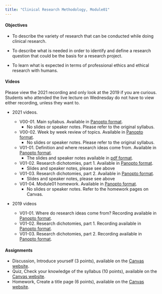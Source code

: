 ```yaml
---
title: "Clinical Research Methodology, Module01"
---
```


#### Objectives

+ To describe the variety of research that can be conducted while doing clinical research.

+ To describe what is needed in order to identify and define a research question that could be the basis for a research project.

+ To learn what is expected in terms of professional ethics and ethical research with humans.

#### Videos

Please view the 2021 recording and only look at the 2019 if you are curious. Students who attended the live lecture on Wednesday do not have to view either recording, unless they want to.

+ 2021 videos.
  + V00-01. Main syllabus. Available in [Panopto format](https://umkc.hosted.panopto.com/Panopto/Pages/Viewer.aspx?id=61e0e88e-8c4b-4976-982b-acb70178fdd9).
    + No slides or speaker notes. Please refer to the original syllabus.
  + V00-02. Week by week review of topics. Available in [Panopto format](https://umkc.hosted.panopto.com/Panopto/Pages/Viewer.aspx?id=be19d6f4-dfaa-414f-b737-acb7017e9122).
    + No slides or speaker notes. Please refer to the original syllabus.
  + V01-01. Definition and where research ideas come from. Available in [Panopto format](https://umkc.hosted.panopto.com/Panopto/Pages/Viewer.aspx?id=50c0a648-30b5-4f2a-902c-acb70163ee7e).
    + The slides and speaker notes available in [pdf format](https://github.com/pmean/classes/blob/master/clinical-research-methodology/results/video01-slides-and-speaker-notes.pdf).
  + V01-02. Research dichotomies, part 1. Available in [Panopto format](https://umkc.hosted.panopto.com/Panopto/Pages/Viewer.aspx?id=242d953b-cf02-44a4-9c7f-acb701672e4a).
    + Slides and speaker notes, please see above
  + V01-03. Research dichotomies, part 2. Available in [Panopto format](https://umkc.hosted.panopto.com/Panopto/Pages/Viewer.aspx?id=4caeb562-3b18-4101-9915-acb70170c743).
    + Slides and speaker notes, please see above
  + V01-04. Module01 homework. Available in [Panopto format](https://umkc.hosted.panopto.com/Panopto/Pages/Viewer.aspx?id=5ae86e1d-b15b-4ecc-8878-acb7017587d7).
    + No slides or speaker notes. Refer to the homework pages on Canvas.  

+ 2019 videos
  + V01-01. Where do research ideas come from? Recording available in [Panopto format](https://umkc.hosted.panopto.com/Panopto/Pages/Viewer.aspx?id=035c8a81-58fa-438c-b552-a9dc01664f27).
  + V01-02. Research dichotomies, part 1. Recording available in [Panopto format](https://umkc.hosted.panopto.com/Panopto/Pages/Viewer.aspx?id=c678bd15-cf3c-4fc5-9fb1-a9dc01774782).
  + V01-03. Research dichotomies, part 2. Recording available in [Panopto format](https://umkc.hosted.panopto.com/Panopto/Pages/Viewer.aspx?id=051577a7-7027-41ae-a8d1-a9dc017c574c).
  
#### Assignments

+ Discussion, Introduce yourself (3 points), available on the [Canvas website](https://umkc.instructure.com/courses/66239/modules/items/885661).
+ Quiz, Check your knowledge of the syllabus (10 points), available on the [Canvas website](https://umkc.instructure.com/courses/66239/modules/items/885665).
+ Homework, Create a title page (6 points), available on the [Canvas website](https://umkc.instructure.com/courses/66239/modules/items/885979).


